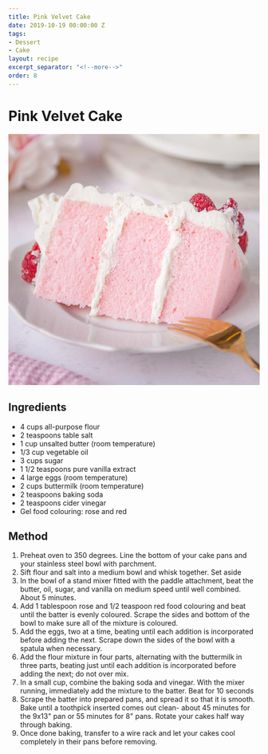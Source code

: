 ```yaml
---
title: Pink Velvet Cake
date: 2019-10-19 00:00:00 Z
tags:
- Dessert
- Cake
layout: recipe
excerpt_separator: "<!--more-->"
order: 8
---
```


# Pink Velvet Cake

<!--more-->

[![Pink Velvet Cake](/_uploads/velevt.jpg)](/_uploads/velevt.jpg)


## Ingredients

- 4 cups all-purpose flour
- 2 teaspoons table salt
- 1 cup unsalted butter (room temperature)
- 1/3 cup vegetable oil
- 3 cups sugar
- 1 1/2 teaspoons pure vanilla extract
- 4 large eggs (room temperature)
- 2 cups buttermilk (room temperature)
- 2 teaspoons baking soda
- 2 teaspoons cider vinegar
- Gel food colouring: rose and red


## Method

1. Preheat oven to 350 degrees. Line the bottom of your cake pans and your stainless steel bowl with parchment.
2. Sift flour and salt into a medium bowl and whisk together. Set aside
3. In the bowl of a stand mixer fitted with the paddle attachment, beat the butter, oil, sugar, and vanilla on medium speed until well combined. About 5 minutes.
4. Add 1 tablespoon rose and 1/2 teaspoon red food colouring and beat until the batter is evenly coloured. Scrape the sides and bottom of the bowl to make sure all of the mixture is coloured.
5. Add the eggs, two at a time, beating until each addition is incorporated before adding the next. Scrape down the sides of the bowl with a spatula when necessary.
6. Add the flour mixture in four parts, alternating with the buttermilk in three parts, beating just until each addition is incorporated before adding the next; do not over mix.
7. In a small cup, combine the baking soda and vinegar. With the mixer running, immediately add the mixture to the batter. Beat for 10 seconds
8. Scrape the batter into prepared pans, and spread it so that it is smooth. Bake until a toothpick inserted comes out clean- about 45 minutes for the 9x13" pan or 55 minutes for 8" pans. Rotate your cakes half way through baking.
9. Once done baking, transfer to a wire rack and let your cakes cool completely in their pans before removing.
